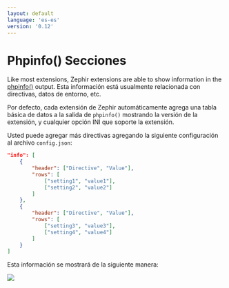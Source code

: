 ```yaml
---
layout: default
language: 'es-es'
version: '0.12'
---
```


# Phpinfo() Secciones

Like most extensions, Zephir extensions are able to show information in the [phpinfo()](https://php.net/manual/en/function.phpinfo.php) output. Esta información está usualmente relacionada con directivas, datos de entorno, etc.

Por defecto, cada extensión de Zephir automáticamente agrega una tabla básica de datos a la salida de `phpinfo()` mostrando la versión de la extensión, y cualquier opción INI que soporte la extensión.

Usted puede agregar más directivas agregando la siguiente configuración al archivo `config.json`:

```json
"info": [
    {
        "header": ["Directive", "Value"],
        "rows": [
            ["setting1", "value1"],
            ["setting2", "value2"]
        ]
    },
    {
        "header": ["Directive", "Value"],
        "rows": [
            ["setting3", "value3"],
            ["setting4", "value4"]
        ]
    }
]
```

Esta información se mostrará de la siguiente manera:

![](/assets/content/info.png)